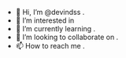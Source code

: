 - 👋 Hi, I’m @devindss .
- 👀 I’m interested in 
- 🌱 I’m currently learning .
- 💞️ I’m looking to collaborate on .
- 📫 How to reach me .

<!---
devindss/devindss is a ✨ special ✨ repository because its `README.md` (this file) appears on your GitHub profile.
You can click the Preview link to take a look at your changes.
--->
